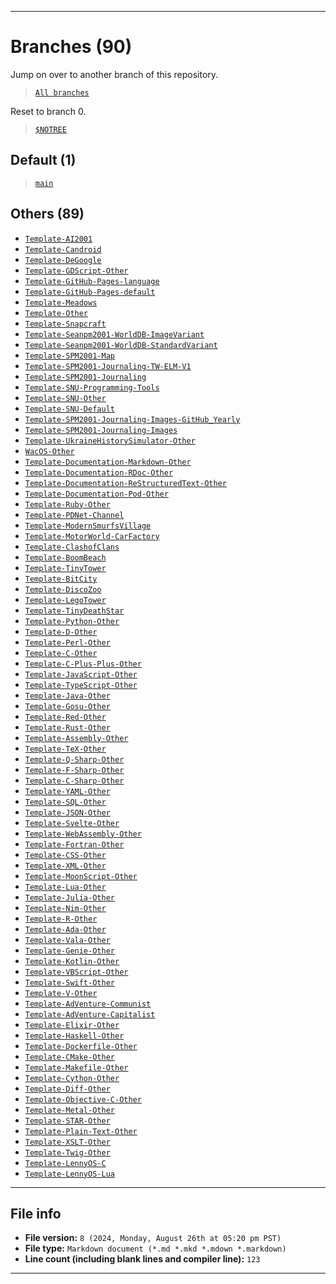 
***

# Branches (90)

Jump on over to another branch of this repository.

> [`All branches`](https://github.com/seanpm2001/Git-Template_V8/branches/)

Reset to branch 0.

> [`$NOTREE`](https://github.com/seanpm2001/Git-Template_V8/)

## Default (1)

> [`main`](https://github.com/seanpm2001/Git-Template_V8/tree/main/)

## Others (89)

- [`Template-AI2001`](https://github.com/seanpm2001/Git-Template_V8/tree/Template-AI2001/)
- [`Template-Candroid`](https://github.com/seanpm2001/Git-Template_V8/tree/Template-Candroid/)
- [`Template-DeGoogle`](https://github.com/seanpm2001/Git-Template_V8/tree/Template-DeGoogle/)
- [`Template-GDScript-Other`](https://github.com/seanpm2001/Git-Template_V8/tree/Template-GDScript-Other/)
- [`Template-GitHub-Pages-language`](https://github.com/seanpm2001/Git-Template_V8/tree/Template-GitHub-Pages-language/)
- [`Template-GitHub-Pages-default`](https://github.com/seanpm2001/Git-Template_V8/tree/Template-GitHub-Pages-default/)
- [`Template-Meadows`](https://github.com/seanpm2001/Git-Template_V8/tree/Template-Meadows/)
- [`Template-Other`](https://github.com/seanpm2001/Git-Template_V8/tree/Template-Other/)
- [`Template-Snapcraft`](https://github.com/seanpm2001/Git-Template_V8/tree/Template-Snapcraft/)
- [`Template-Seanpm2001-WorldDB-ImageVariant`](https://github.com/seanpm2001/Git-Template_V8/tree/Template-Seanpm2001-WorldDB-ImageVariant/)
- [`Template-Seanpm2001-WorldDB-StandardVariant`](https://github.com/seanpm2001/Git-Template_V8/tree/Template-Seanpm2001-WorldDB-StandardVariant/)
- [`Template-SPM2001-Map`](https://github.com/seanpm2001/Git-Template_V8/tree/Template-SPM2001-Map/)
- [`Template-SPM2001-Journaling-TW-ELM-V1`](https://github.com/seanpm2001/Git-Template_V8/tree/Template-SPM2001-Journaling-TW-ELM-V1/)
- [`Template-SPM2001-Journaling`](https://github.com/seanpm2001/Git-Template_V8/tree/Template-SPM2001-Journaling/)
- [`Template-SNU-Programming-Tools`](https://github.com/seanpm2001/Git-Template_V8/tree/Template-SNU-Programming-Tools/)
- [`Template-SNU-Other`](https://github.com/seanpm2001/Git-Template_V8/tree/Template-SNU-Other/)
- [`Template-SNU-Default`](https://github.com/seanpm2001/Git-Template_V8/tree/Template-SNU-Default/)
- [`Template-SPM2001-Journaling-Images-GitHub_Yearly`](https://github.com/seanpm2001/Git-Template_V8/tree/Template-SPM2001-Journaling-Images-GitHub_Yearly/)
- [`Template-SPM2001-Journaling-Images`](https://github.com/seanpm2001/Git-Template_V8/tree/Template-SPM2001-Journaling-Images/)
- [`Template-UkraineHistorySimulator-Other`](https://github.com/seanpm2001/Git-Template_V8/tree/Template-UkraineHistorySimulator-Other/)
- [`WacOS-Other`](https://github.com/seanpm2001/Git-Template_V8/tree/WacOS-Other/)
- [`Template-Documentation-Markdown-Other`](https://github.com/seanpm2001/Git-Template_V8/tree/Template-Documentation-Markdown-Other/)
- [`Template-Documentation-RDoc-Other`](https://github.com/seanpm2001/Git-Template_V8/tree/Template-Documentation-RDoc-Other/)
- [`Template-Documentation-ReStructuredText-Other`](https://github.com/seanpm2001/Git-Template_V8/tree/Template-Documentation-ReStructuredText-Other/)
- [`Template-Documentation-Pod-Other`](https://github.com/seanpm2001/Git-Template_V8/tree/Template-Documentation-Pod-Other/)
- [`Template-Ruby-Other`](https://github.com/seanpm2001/Git-Template_V8/tree/Template-Ruby-Other/)
- [`Template-PDNet-Channel`](https://github.com/seanpm2001/Git-Template_V8/tree/Template-PDNet-Channel/)
- [`Template-ModernSmurfsVillage`](https://github.com/seanpm2001/Git-Template_V8/tree/Template-ModernSmurfsVillage/)
- [`Template-MotorWorld-CarFactory`](https://github.com/seanpm2001/Git-Template_V8/tree/Template-MotorWorld-CarFactory/)
- [`Template-ClashofClans`](https://github.com/seanpm2001/Git-Template_V8/tree/Template-ClashofClans/)
- [`Template-BoomBeach`](https://github.com/seanpm2001/Git-Template_V8/tree/Template-BoomBeach/)
- [`Template-TinyTower`](https://github.com/seanpm2001/Git-Template_V8/tree/Template-TinyTower/)
- [`Template-BitCity`](https://github.com/seanpm2001/Git-Template_V8/tree/Template-BitCity/)
- [`Template-DiscoZoo`](https://github.com/seanpm2001/Git-Template_V8/tree/Template-DiscoZoo/)
- [`Template-LegoTower`](https://github.com/seanpm2001/Git-Template_V8/tree/Template-LegoTower/)
- [`Template-TinyDeathStar`](https://github.com/seanpm2001/Git-Template_V8/tree/Template-TinyDeathStar/)
- [`Template-Python-Other`](https://github.com/seanpm2001/Git-Template_V8/tree/Template-Python-Other/)
- [`Template-D-Other`](https://github.com/seanpm2001/Git-Template_V8/tree/Template-D-Other/)
- [`Template-Perl-Other`](https://github.com/seanpm2001/Git-Template_V8/tree/Template-Perl-Other/)
- [`Template-C-Other`](https://github.com/seanpm2001/Git-Template_V8/tree/Template-C-Other/)
- [`Template-C-Plus-Plus-Other`](https://github.com/seanpm2001/Git-Template_V8/tree/Template-C-Plus-Plus-Other/)
- [`Template-JavaScript-Other`](https://github.com/seanpm2001/Git-Template_V8/tree/Template-JavaScript-Other/)
- [`Template-TypeScript-Other`](https://github.com/seanpm2001/Git-Template_V8/tree/Template-TypeScript-Other/)
- [`Template-Java-Other`](https://github.com/seanpm2001/Git-Template_V8/tree/Template-Java-Other/)
- [`Template-Gosu-Other`](https://github.com/seanpm2001/Git-Template_V8/tree/Template-Gosu-Other/)
- [`Template-Red-Other`](https://github.com/seanpm2001/Git-Template_V8/tree/Template-Red-Other/)
- [`Template-Rust-Other`](https://github.com/seanpm2001/Git-Template_V8/tree/Template-Rust-Other/)
- [`Template-Assembly-Other`](https://github.com/seanpm2001/Git-Template_V8/tree/Template-Assembly-Other/)
- [`Template-TeX-Other`](https://github.com/seanpm2001/Git-Template_V8/tree/Template-TeX-Other/)
- [`Template-Q-Sharp-Other`](https://github.com/seanpm2001/Git-Template_V8/tree/Template-Q-Sharp-Other/)
- [`Template-F-Sharp-Other`](https://github.com/seanpm2001/Git-Template_V8/tree/Template-F-Sharp-Other/)
- [`Template-C-Sharp-Other`](https://github.com/seanpm2001/Git-Template_V8/tree/Template-C-Sharp-Other/)
- [`Template-YAML-Other`](https://github.com/seanpm2001/Git-Template_V8/tree/Template-YAML-Other/)
- [`Template-SQL-Other`](https://github.com/seanpm2001/Git-Template_V8/tree/Template-SQL-Other/)
- [`Template-JSON-Other`](https://github.com/seanpm2001/Git-Template_V8/tree/Template-JSON-Other/)
- [`Template-Svelte-Other`](https://github.com/seanpm2001/Git-Template_V8/tree/Template-Svelte-Other/)
- [`Template-WebAssembly-Other`](https://github.com/seanpm2001/Git-Template_V8/tree/Template-WebAssembly-Other/)
- [`Template-Fortran-Other`](https://github.com/seanpm2001/Git-Template_V8/tree/Template-Fortran-Other/)
- [`Template-CSS-Other`](https://github.com/seanpm2001/Git-Template_V8/tree/Template-CSS-Other/)
- [`Template-XML-Other`](https://github.com/seanpm2001/Git-Template_V8/tree/Template-XML-Other/)
- [`Template-MoonScript-Other`](https://github.com/seanpm2001/Git-Template_V8/tree/Template-MoonScript-Other/)
- [`Template-Lua-Other`](https://github.com/seanpm2001/Git-Template_V8/tree/Template-Lua-Other/)
- [`Template-Julia-Other`](https://github.com/seanpm2001/Git-Template_V8/tree/Template-Julia-Other/)
- [`Template-Nim-Other`](https://github.com/seanpm2001/Git-Template_V8/tree/Template-Nim-Other/)
- [`Template-R-Other`](https://github.com/seanpm2001/Git-Template_V8/tree/Template-R-Other/)
- [`Template-Ada-Other`](https://github.com/seanpm2001/Git-Template_V8/tree/Template-Ada-Other/)
- [`Template-Vala-Other`](https://github.com/seanpm2001/Git-Template_V8/tree/Template-Vala-Other/)
- [`Template-Genie-Other`](https://github.com/seanpm2001/Git-Template_V8/tree/Template-Genie-Other/)
- [`Template-Kotlin-Other`](https://github.com/seanpm2001/Git-Template_V8/tree/Template-Kotlin-Other/)
- [`Template-VBScript-Other`](https://github.com/seanpm2001/Git-Template_V8/tree/Template-VBScript-Other/)
- [`Template-Swift-Other`](https://github.com/seanpm2001/Git-Template_V8/tree/Template-Swift-Other/)
- [`Template-V-Other`](https://github.com/seanpm2001/Git-Template_V8/tree/Template-V-Other/)
- [`Template-AdVenture-Communist`](https://github.com/seanpm2001/Git-Template_V8/tree/Template-AdVenture-Communist/)
- [`Template-AdVenture-Capitalist`](https://github.com/seanpm2001/Git-Template_V8/tree/Template-AdVenture-Capitalist/)
- [`Template-Elixir-Other`](https://github.com/seanpm2001/Git-Template_V8/tree/Template-Elixir-Other/)
- [`Template-Haskell-Other`](https://github.com/seanpm2001/Git-Template_V8/tree/Template-Haskell-Other/)
- [`Template-Dockerfile-Other`](https://github.com/seanpm2001/Git-Template_V8/tree/Template-Dockerfile-Other/)
- [`Template-CMake-Other`](https://github.com/seanpm2001/Git-Template_V8/tree/Template-CMake-Other/)
- [`Template-Makefile-Other`](https://github.com/seanpm2001/Git-Template_V8/tree/Template-Makefile-Other/)
- [`Template-Cython-Other`](https://github.com/seanpm2001/Git-Template_V8/tree/Template-Cython-Other/)
- [`Template-Diff-Other`](https://github.com/seanpm2001/Git-Template_V8/tree/Template-Diff-Other/)
- [`Template-Objective-C-Other`](https://github.com/seanpm2001/Git-Template_V8/tree/Template-Objective-C-Other/)
- [`Template-Metal-Other`](https://github.com/seanpm2001/Git-Template_V8/tree/Template-Metal-Other/)
- [`Template-STAR-Other`](https://github.com/seanpm2001/Git-Template_V8/tree/Template-STAR-Other/)
- [`Template-Plain-Text-Other`](https://github.com/seanpm2001/Git-Template_V8/tree/Template-Plain-Text-Other/)
- [`Template-XSLT-Other`](https://github.com/seanpm2001/Git-Template_V8/tree/Template-XSLT-Other/)
- [`Template-Twig-Other`](https://github.com/seanpm2001/Git-Template_V8/tree/Template-Twig-Other/)
- [`Template-LennyOS-C`](https://github.com/seanpm2001/Git-Template_V8/tree/Template-LennyOS-C/)
- [`Template-LennyOS-Lua`](https://github.com/seanpm2001/Git-Template_V8/tree/Template-LennyOS-Lua/)

***

<!-- /%/2001_FILE_INFO_SECTION.BEGIN\%\ !-->

## File info

- **File version:** `8 (2024, Monday, August 26th at 05:20 pm PST)`
- **File type:** `Markdown document (*.md *.mkd *.mdown *.markdown)`
- **Line count (including blank lines and compiler line):** `123`

<!-- /%/2001_FILE_INFO_SECTION.END\%\ !-->

***

